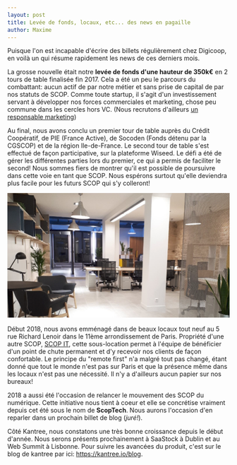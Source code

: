 ```yaml
---
layout: post
title: Levée de fonds, locaux, etc... des news en pagaille
author: Maxime
---
```

Puisque l'on est incapable d'écrire des billets régulièrement chez Digicoop, en voilà un qui résume rapidement les news de ces derniers mois.

La grosse nouvelle était notre **levée de fonds d'une hauteur de 350k€** en 2 tours de table finalisée fin 2017. Cela a été un peu le parcours du combattant: aucun actif de par notre métier et sans prise de capital de par nos statuts de SCOP. Comme toute startup, il s'agit d'un investissement servant à développer nos forces commerciales et marketing, chose peu commune dans les cercles hors VC. (Nous recrutons d'ailleurs [un responsable marketing](/jobs))

Au final, nous avons conclu un premier tour de table auprès du Crédit Coopératif, de PIE (France Active), de Socoden (Fonds détenu par la CGSCOP) et de la région Ile-de-France. Le second tour de table s'est effectué de façon participative, sur la plateforme Wiseed. Le défi a été de gérer les différentes parties lors du premier, ce qui a permis de faciliter le second! Nous sommes fiers de montrer qu'il est possible de poursuivre dans cette voie en tant que SCOP. Nous espérons surtout qu'elle deviendra plus facile pour les futurs SCOP qui s'y colleront!

![nouveaux locaux](/blog/media/2018-10-01-levee-de-fonds/office.png)

Début 2018, nous avons emménagé dans de beaux locaux tout neuf au 5 rue Richard Lenoir dans le 11ème arrondissement de Paris. Propriété d'une autre SCOP, [SCOP IT](http://scop-it.com), cette sous-location permet à l'équipe de bénéficier d'un point de chute permanent et d'y recevoir nos clients de façon confortable. Le principe du "remote first" n'a malgré tout pas changé, étant donné que tout le monde n'est pas sur Paris et que la présence même dans les locaux n'est pas une nécessité. Il n'y a d'ailleurs aucun papier sur nos bureaux!

2018 a aussi été l'occasion de relancer le mouvement des SCOP du numérique. Cette initiative nous tient à coeur et elle se concrétise vraiment depuis cet été sous le nom de **ScopTech**. Nous aurons l'occasion d'en reparler dans un prochain billet de blog (*juré!*).

Côté Kantree, nous constatons une très bonne croissance depuis le début d'année. Nous serons présents prochainement à SaaStock à Dublin et au Web Summit à Lisbonne. Pour suivre les avancées du produit, c'est sur le blog de kantree par ici: <https://kantree.io/blog>.
